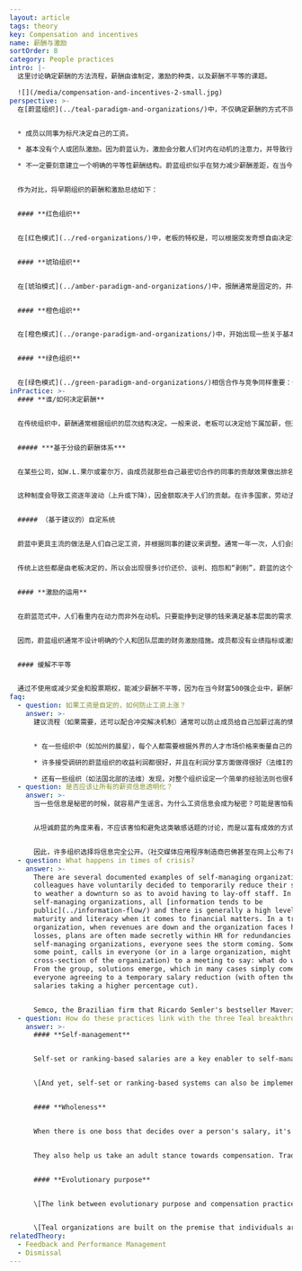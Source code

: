 ```yaml
---
layout: article
tags: theory
key: Compensation and incentives
name: 薪酬与激励
sortOrder: 8
category: People practices
intro: |-
  这里讨论确定薪酬的方法流程，薪酬由谁制定，激励的种类，以及薪酬不平等的课题。

  ![](/media/compensation-and-incentives-2-small.jpg)
perspective: >-
  在[蔚蓝组织](../teal-paradigm-and-organizations/)中，不仅确定薪酬的方式不同，薪酬的性质和重要性都变得完全不同。蔚蓝组织在薪酬方面通常表现出以下特征：


  * 成员以同事为标尺决定自己的工资。

  * 基本没有个人或团队激励。因为蔚蓝认为，激励会分散人们对内在动机的注意力，并导致行为脱逸目标。

  * 不一定要刻意建立一个明确的平等性薪酬结构。蔚蓝组织似乎在努力减少薪酬差距，在当今在许多传统组织中这种差距有时很极端。蔚蓝有一个特别关注的底线，就是确保最低收入者的收入能足以满足生活基本需求。


  作为对比，将早期组织的薪酬和激励总结如下：


  #### **红色组织**


  在[红色模式](../red-organizations/)中，老板的特权是，可以根据突发奇想自由决定增加或减少成员的工资。没有正式的薪酬谈判流程，也没有任何正式的、有文件记录的激励流程。


  #### **琥珀组织**


  在[琥珀模式](../amber-paradigm-and-organizations/)中，报酬通常是固定的，并根据成员在等级制度中的级别（或其他固定的地位标志，如个人的学历）来决定。没有个人工资谈判，没有激励措施。“同工同酬”。


  #### **橙色组织**


  在[橙色模式](../orange-paradigm-and-organizations/)中，开始出现一些关于基本工资的个人协商，人们一般都适配在某个工资等级。老板有一定的自由，可以在一定范围内增加某人的工资。橙色坚信个人目标和激励措施。如果人们达到预定的目标（一个级联的理想情况下的目标或预算系统，以打造强有力的股东价值创造机器），就能得到坚实的奖金。收入高低的巨大差异被认为是完全可以接受的，因为橙色认为差异是对人们的优点才能和贡献的直接反应。


  #### **绿色组织**


  在[绿色模式](../green-paradigm-and-organizations/)相信合作与竞争同样重要：个人激励开始被团队奖金所替代。人们试图缩小职场中收入高低的差距，例如，通过定义首席执行官薪酬与组织中的中等（或最低）工资之间的最大倍数来限制差距。
inPractice: >-
  #### **谁/如何决定薪酬**


  在传统组织中，薪酬通常根据组织的层次结构决定。一般来说，老板可以决定给下属加薪，但通常需要人力资源（或机构）的咨询或批准。在自我管理的组织中，在没有老板的情况下，工资和其他类型薪酬的决定方法是，利用同类工作的同事做对比衡量而进行调整和设计。似乎有两大类系统：基于排名的系统和基于自我定义（基于建议）的系统。\[这两种方法，并不依赖于自我管理结构，也都可用于等级制度体系中。]


  ##### ***基于分级的薪酬体系***


  在某些公司，如W.L.果尔或霍尔万，由成员就那些自己最密切合作的同事的贡献效果做出排名或评估。根据这个输入，把人们分成不同的工资级别--通常是通过系统算法或选举产生的委员会评议。那些被大家评价为贡献更多的人，会发现自己置身于更高薪水的团队；那些资历较低、经验较少的同事自然会倾向于进入薪水较低的团队。这是一个简单易懂的过程。不仅仅是一个人（老板）来评估，而是由成员的许多同事来影响这个评估过程，所以由此产生的工资会更公平地反映个人的贡献。


  这种制度会导致工资逐年波动（上升或下降），因金额取决于人们的贡献。在许多国家，劳动法禁止工资下降，于是需要对这种方法进行调整改进。例如，把系统改进成只用来辨别哪些同事应该加薪。或者，采用一个设置了最低固定工资的系统，波动主要通过个人奖金来实现，就可以上升或下降。


  ##### （基于建议的）自定系统


  蔚蓝中更具主流的做法是人们自己定工资，并根据同事的建议来调整。通常一年一次，人们会提出自认适合自己的加薪方式，并附加这个建议的理由。这些输入由许多同事（例如，一个选举出来的薪资建议小组）审核，小组根据同事之间的对比，对该提案给出个人建议。提出的成员有权选择是否遵循这些收到的建议，并将自己的选择决定公之于众。如果薪资建议组对此有异议，还可以选择报告一个冲突的发生，并调用蔚蓝预制的[冲突解决流程](../conflict-resolution/)。


  传统上这些都是由老板决定的，所以会出现很多讨价还价、谈判、抱怨和“剥削”，蔚蓝的这个自定过程则减少了这些负面要素。如果人们对自己的薪水不满意，可以简单地决定提高自己的工资。但如果他们决定完全忽略那些对比关系同事的建议（比如关于合理性），可能会面临自己选择的后果（受到通过冲突流程的挑战）。


  #### **激励的运用**


  在蔚蓝范式中，人们看重内在动力而非外在动机。只要能挣到足够的钱来满足基本层面的需求，此外最重要的收获就是工作的意义，自己是否可以在工作中表达自己的才华和抱负。在《驱动力》一书中，丹尼尔·平克对这一问题进行了大量的研究并得出结论，在当今复杂的工作环境中，激励措施大多起反作用，都在降低而不是提高人们的绩效。


  因而，蔚蓝组织通常不设计明确的个人和团队层面的财务激励措施。成员都没有业绩指标或激励措施，甚至销售人员，也很少有个人奖金或股票期权。不过，在利润丰厚的年份结束时，会将部分利润分配给所有成员（有时按照基本工资配比，有时则每人都分配相同的固定金额）。另请参见[股东](../ownership/)。


  #### 缓解不平等


  通过不使用或减少奖金和股票期权，能减少薪酬不平等，因为在当今财富500强企业中，薪酬不平等大部分都源于丰厚而奢侈的首席执行官奖金和股票期权。一些蔚蓝组织还会有意识地努力降低基本工资的不平等。如AES和法维，车间操作员改为月薪制而不是小时工资，消除了蓝领和白领工人的区别。同工同酬。
faq:
  - question: 如果工资是自定的，如何防止工资上涨？
    answer: >-
      建议流程（如果需要，还可以配合冲突解决机制）通常可以防止成员给自己加薪过高的情况。但有人可能会问：“有什么机制能阻止一种（甚至是无意识的）集体共谋，即每个人都给自己大幅加薪，从而使整个组织的工资总额膨胀到可能损害股东甚至组织目标的境地？”但事实上，在那些已经率先使用自设薪酬的先锋组织中，这似乎没有成为问题。他们的做法如下。


      * 在一些组织中（如加州的晨星），每个人都需要根据外界的人才市场价格来衡量自己的薪水。例如，他们制定了一条经验法则，即工资不应高于行业平均水平的110%。成员都有觉悟知晓：如果自己的工资太高，将会减少组织的投资和未来发展，进而使组织无法实现目标，或对股东不公平。

      * 许多接受调研的蔚蓝组织的收益利润都很好，并且在利润分享方面做得很好（法维I的员工通常以这种方式获得相当于17-18个月的工资）。因此，我们的想法是让基线薪酬与行业保持一致，然后在利润允许的情况下，通过利润分成的方式补足工资。这个方式可以降低成员试图提高基本工资的动机，同时也让大家知道，在经济不景气的时候，如果基本工资不膨胀，工作就更有保障。

      * 还有一些组织（如法国北部的法维）发现，对整个组织设定一个简单的经验法则也很有用：组织的收入分解为工资的X%，材料成本的Y%，投资的Z%，以保证利润的P%健康成长。每个成员都把这条规则当作常识来接受。这是透明利润分享的根据。例如，如果集团需要，每个人都可以主动降低工资来保持这些参数的比例均衡和组织健康。
  - question: 是否应该让所有的薪资信息透明化？
    answer: >-
      当一些信息是秘密的时候，就容易产生谣言。为什么工资信息会成为秘密？可能是害怕有些人会对某些信息感到震惊，并声称工资分配不公平。


      从坦诚蔚蓝的角度来看，不应该害怕和避免这类敏感话题的讨论，而是以富有成效的方式引导沟通。这些话题有助于揭示未说出口的隐含问题和隐藏的不满。这个方式可以作为流程的一部分，在处理他们之间的人际关系和金钱关系的过程中，帮助成员成长。或许，薪酬透明化确实也有助于是为了纠正一些明显的不公平情况，因为可能会随着时间的推移而出现不公平现象。


      因此，许多组织选择将信息完全公开。（社交媒体应用程序制造商巴佛甚至在网上公布了每个人的薪水）。一些组织，比如番茄加工公司晨星，已经选择在组织内部*公开加薪比例*，但不公开基本工资。这可能是组织走向完全透明的中间步骤。
  - question: What happens in times of crisis?
    answer: >-
      There are several documented examples of self-managing organizations where
      colleagues have voluntarily decided to temporarily reduce their salaries
      to weather a downturn so as to avoid having to lay-off staff. In
      self-managing organizations, all [information tends to be
      public](../information-flow/) and there is generally a high level of
      maturity and literacy when it comes to financial matters. In a traditional
      organization, when revenues are down and the organization faces heavy
      losses, plans are often made secretly within HR for redundancies. In
      self-managing organizations, everyone sees the storm coming. Someone, at
      some point, calls in everyone (or in a large organization, might invite a
      cross-section of the organization) to a meeting to say: what do we do?
      From the group, solutions emerge, which in many cases simply come down to
      everyone agreeing to a temporary salary reduction (with often the highest
      salaries taking a higher percentage cut). 


      Semco, the Brazilian firm that Ricardo Semler's bestseller Maverick made famous, has put in place a "voluntary risk program" to institutionalize such salary reductions to protect the organization in times of crisis (to which Brazil has been prone over the last several decades). Employees are offered the option of a risk salary program. They take a pay cut of 25 percent and then receive a supplement raising their compensation to 125 percent if the company has a good year. If the company does poorly, they only receive 75 percent of their salary. As the good years outweigh the bad, the deal is favorable to employees willing to take a risk.
  - question: How do these practices link with the three Teal breakthroughs?
    answer: >-
      #### **Self-management**


      Self-set or ranking-based salaries are a key enabler to self-management: in traditional hierarchical structures, bosses decide on the salary raises and bonuses of their subordinates; in self-managing systems, it is necessary to upgrade to peer-based compensation mechanisms.


      \[And yet, self-set or ranking-based systems can also be implemented within traditional hierarchical structures. It can be a step towards ultimately replacing hierarchy with self-management. Within an organization where complete self-management isn't in the cards (for instance if the board of directors wouldn't accept that the organization let go of a pyramid structure), it can also be an important step to take some power out of the boss-subordinate relationship and create more of a team-based collaborative spirit.]


      #### **Wholeness**


      When there is one boss that decides over a person's salary, it's tempting to want to please that person, to conform to their expectations, to not speak one's truth. When it's not one person, but a great number of colleagues one works with who calibrate one's salary increase, most people naturally relax into showing up more truthfully. In this way, self-set or ranking based compensation mechanisms help colleagues show up more easily from a place of wholeness.


      They also help us take an adult stance towards compensation. Traditional boss-subordinate relationship tend to push employees to behave like children and bosses like parents. Self-set or ranking based compensation systems also do away, almost instantly, with much of the strategizing, haggling and complaining around compensation, with everyone forced to take an adult-to-adult stance. 


      #### **Evolutionary purpose**


      \[The link between evolutionary purpose and compensation practices can show up in times of crisis. There are several documented cases of self-managing where workers, in a severe downturn, choose voluntarily to reduce their compensations on a temporary basis to avoid lay-offs. In self-managing organizations, colleagues often often have a high level of financial knowledge and maturity, and choose to contribute to save their colleagues jobs and to maintain the organizations ability to pursue its purpose with all its skills and resources.]


      \[Teal organizations are built on the premise that individuals are primarily motivated, after attaining basic needs, by intrinsic factors such as the pursuit of purpose. Thus, they tend not to exhibit the primacy of compensation, including added incentives, typical in Orange or even Green.]
relatedTheory:
  - Feedback and Performance Management
  - Dismissal
---
```

